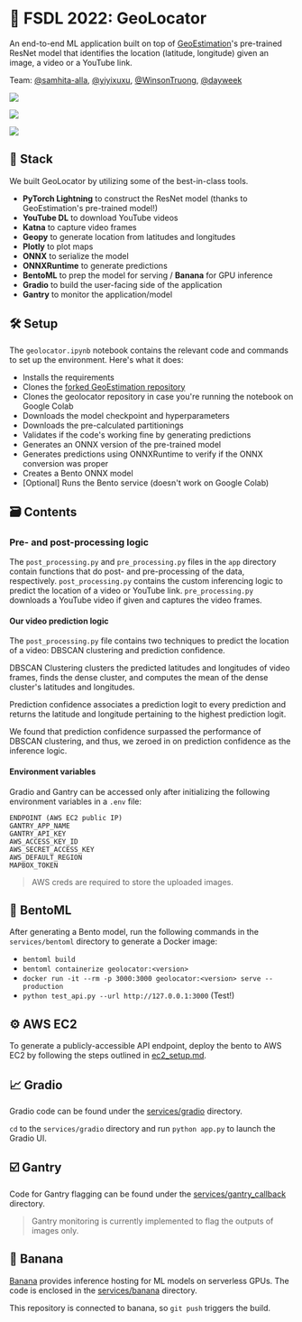 # 📍 FSDL 2022: GeoLocator

An end-to-end ML application built on top of [GeoEstimation](https://github.com/TIBHannover/GeoEstimation)'s pre-trained ResNet model that identifies the location (latitude, longitude) given an image, a video or a YouTube link.

Team: [@samhita-alla](https://github.com/samhita-alla), [@yiyixuxu](https://github.com/yiyixuxu), [@WinsonTruong](https://github.com/WinsonTruong), [@dayweek](https://github.com/dayweek)

![](https://user-images.githubusercontent.com/27777173/194872168-41ab2f35-bc92-414f-b55d-c0fd7ac39477.png)

![](https://user-images.githubusercontent.com/27777173/194872185-e658c3b8-4d55-44b4-9214-bb99a7bb8328.png)

![](https://user-images.githubusercontent.com/27777173/194872209-e7dff2d7-61f9-4ce1-b46d-7fd853b7f5ab.png)

## 🥞 Stack

We built GeoLocator by utilizing some of the best-in-class tools.

- **PyTorch Lightning** to construct the ResNet model (thanks to GeoEstimation's pre-trained model!)
- **YouTube DL** to download YouTube videos
- **Katna** to capture video frames
- **Geopy** to generate location from latitudes and longitudes
- **Plotly** to plot maps
- **ONNX** to serialize the model
- **ONNXRuntime** to generate predictions
- **BentoML** to prep the model for serving / **Banana** for GPU inference
- **Gradio** to build the user-facing side of the application
- **Gantry** to monitor the application/model

## 🛠 Setup

The `geolocator.ipynb` notebook contains the relevant code and commands to set up the environment. Here's what it does:

- Installs the requirements
- Clones the [forked GeoEstimation repository](https://github.com/samhita-alla/GeoEstimation)
- Clones the geolocator repository in case you're running the notebook on Google Colab
- Downloads the model checkpoint and hyperparameters
- Downloads the pre-calculated partitionings
- Validates if the code's working fine by generating predictions
- Generates an ONNX version of the pre-trained model
- Generates predictions using ONNXRuntime to verify if the ONNX conversion was proper
- Creates a Bento ONNX model
- [Optional] Runs the Bento service (doesn't work on Google Colab)

## 🗃 Contents

### Pre- and post-processing logic

The `post_processing.py` and `pre_processing.py` files in the `app` directory contain functions that do post- and pre-processing of the data, respectively.
`post_processing.py` contains the custom inferencing logic to predict the location of a video or YouTube link.
`pre_processing.py` downloads a YouTube video if given and captures the video frames.

#### Our video prediction logic

The `post_processing.py` file contains two techniques to predict the location of a video: DBSCAN clustering and prediction confidence.

DBSCAN Clustering clusters the predicted latitudes and longitudes of video frames, finds the dense cluster, and computes
the mean of the dense cluster's latitudes and longitudes.

Prediction confidence associates a prediction logit to every prediction and returns the latitude and longitude pertaining to the highest prediction logit.

We found that prediction confidence surpassed the performance of DBSCAN clustering, and thus, we zeroed in on prediction confidence as the inference logic.

#### Environment variables

Gradio and Gantry can be accessed only after initializing the following environment variables in a `.env` file:

```
ENDPOINT (AWS EC2 public IP)
GANTRY_APP_NAME
GANTRY_API_KEY
AWS_ACCESS_KEY_ID
AWS_SECRET_ACCESS_KEY
AWS_DEFAULT_REGION
MAPBOX_TOKEN
```

> AWS creds are required to store the uploaded images.

## 🤖 BentoML

After generating a Bento model, run the following commands in the `services/bentoml` directory to generate a Docker image:

- `bentoml build`
- `bentoml containerize geolocator:<version>`
- `docker run -it --rm -p 3000:3000 geolocator:<version> serve --production`
- `python test_api.py --url http://127.0.0.1:3000` (Test!)

## ⚙️ AWS EC2

To generate a publicly-accessible API endpoint, deploy the bento to AWS EC2 by following the steps outlined in [ec2_setup.md](services/bentoml/ec2_setup.md).

## 📈 Gradio

Gradio code can be found under the [services/gradio](services/gradio/) directory.

`cd` to the `services/gradio` directory and run `python app.py` to launch the Gradio UI.

## ☑️ Gantry

Code for Gantry flagging can be found under the [services/gantry_callback](services/gantry_callback/) directory.

> Gantry monitoring is currently implemented to flag the outputs of images only.

## 🍌 Banana

[Banana](https://www.banana.dev/) provides inference hosting for ML models on serverless GPUs.
The code is enclosed in the [services/banana](services/banana/) directory.

This repository is connected to banana, so `git push` triggers the build.
